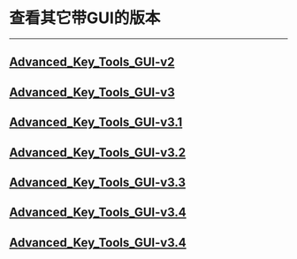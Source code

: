 # 查看其它带GUI的版本
________________________
## [Advanced_Key_Tools_GUI-v2](./Advanced_Key_Tools_GUI-v2.md)

## [Advanced_Key_Tools_GUI-v3](./Advanced_Key_Tools_GUI-v3.md)

## [Advanced_Key_Tools_GUI-v3.1](./Advanced_Key_Tools_GUI-v3.1.md)

## [Advanced_Key_Tools_GUI-v3.2](./Advanced_Key_Tools_GUI-v3.2.md)

## [Advanced_Key_Tools_GUI-v3.3](./Advanced_Key_Tools_GUI-v3.3.md)

## [Advanced_Key_Tools_GUI-v3.4](./Advanced_Key_Tools_GUI-v3.4.md)

## [Advanced_Key_Tools_GUI-v3.4](./Advanced_Key_Tools_GUI-v3.5.md)
